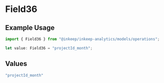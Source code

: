 # Field36

## Example Usage

```typescript
import { Field36 } from "@inkeep/inkeep-analytics/models/operations";

let value: Field36 = "projectId_month";
```

## Values

```typescript
"projectId_month"
```